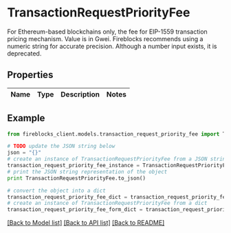 # TransactionRequestPriorityFee

For Ethereum-based blockchains only, the fee for EIP-1559 transaction pricing mechanism. Value is in Gwei.  Fireblocks recommends using a numeric string for accurate precision. Although a number input exists, it is deprecated.

## Properties

Name | Type | Description | Notes
------------ | ------------- | ------------- | -------------

## Example

```python
from fireblocks_client.models.transaction_request_priority_fee import TransactionRequestPriorityFee

# TODO update the JSON string below
json = "{}"
# create an instance of TransactionRequestPriorityFee from a JSON string
transaction_request_priority_fee_instance = TransactionRequestPriorityFee.from_json(json)
# print the JSON string representation of the object
print TransactionRequestPriorityFee.to_json()

# convert the object into a dict
transaction_request_priority_fee_dict = transaction_request_priority_fee_instance.to_dict()
# create an instance of TransactionRequestPriorityFee from a dict
transaction_request_priority_fee_form_dict = transaction_request_priority_fee.from_dict(transaction_request_priority_fee_dict)
```
[[Back to Model list]](../README.md#documentation-for-models) [[Back to API list]](../README.md#documentation-for-api-endpoints) [[Back to README]](../README.md)


